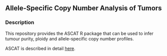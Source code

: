 ## Allele-Specific Copy Number Analysis of Tumors

### Description

This repository provides the ASCAT R package that can be used to infer tumour purity, ploidy and
allele-specific copy number profiles.

ASCAT is described in detail [here](http://www.ncbi.nlm.nih.gov/pubmed/20837533).